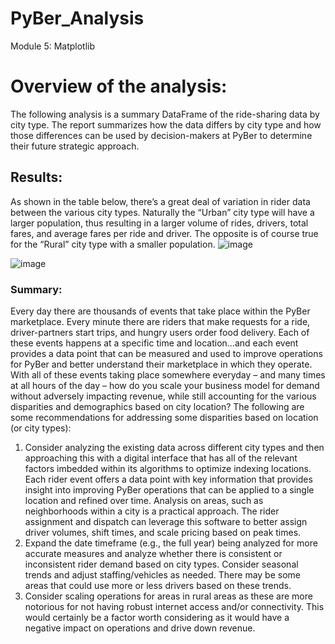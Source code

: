 # PyBer_Analysis
Module 5: Matplotlib

# Overview of the analysis: 
The following analysis is a summary DataFrame of the ride-sharing data by city type. The report summarizes how the data differs by city type and how those differences can be used by decision-makers at PyBer to determine their future strategic approach.
## Results: 
As shown in the table below, there’s a great deal of variation in rider data between the various city types. Naturally the “Urban” city type will have a larger population, thus resulting in a larger volume of rides, drivers, total fares, and average fares per ride and driver. The opposite is of course true for the “Rural” city type with a smaller population. 
 ![image](https://user-images.githubusercontent.com/96449605/152058101-49a9bd8f-350e-4b2a-b7e5-b160a5ae5e6e.png)

 ![image](https://user-images.githubusercontent.com/96449605/152058118-8d053d78-dd26-4a9f-8d5b-fc95274c3b24.png)

### Summary: 
Every day there are thousands of events that take place within the PyBer marketplace. Every minute there are riders that make requests for a ride, driver-partners start trips, and hungry users order food delivery. Each of these events happens at a specific time and location…and each event provides a data point that can be measured and used to improve operations for PyBer and better understand their marketplace in which they operate. 
With all of these events taking place somewhere everyday – and many times at all hours of the day – how do you scale your business model for demand without adversely impacting revenue, while still accounting for the various disparities and demographics based on city location? 
The following are some recommendations for addressing some disparities based on location (or city types):
1.	Consider analyzing the existing data across different city types and then approaching this with a digital interface that has all of the relevant factors imbedded within its algorithms to optimize indexing locations. Each rider event offers a data point with key information that provides insight into improving PyBer operations that can be applied to a single location and refined over time. Analysis on areas, such as neighborhoods within a city is a practical approach. The rider assignment and dispatch can leverage this software to better assign driver volumes, shift times, and scale pricing based on peak times.
2.	Expand the date timeframe (e.g., the full year) being analyzed for more accurate measures and analyze whether there is consistent or inconsistent rider demand based on city types. Consider seasonal trends and adjust staffing/vehicles as needed. There may be some areas that could use more or less drivers based on these trends.
3.	 Consider scaling operations for areas in rural areas as these are more notorious for not having robust internet access and/or connectivity. This would certainly be a factor worth considering as it would have a negative impact on operations and drive down revenue.
